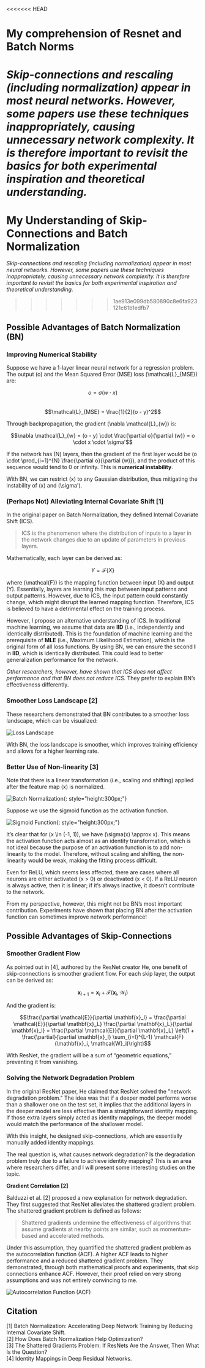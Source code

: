 <<<<<<< HEAD
# **My comprehension of Resnet and Batch Norms**

***Skip-connections and rescaling (including normalization) appear in most neural networks. However, some papers use these techniques inappropriately, causing unnecessary network complexity. It is therefore important to revisit the basics for both experimental inspiration and theoretical understanding.***
=======
# **My Understanding of Skip-Connections and Batch Normalization**

*Skip-connections and rescaling (including normalization) appear in most neural networks. However, some papers use these techniques inappropriately, causing unnecessary network complexity. It is therefore important to revisit the basics for both experimental inspiration and theoretical understanding.*
>>>>>>> 1ae913e099db580890c8e6fa923121c61b1edfb7

## **Possible Advantages of Batch Normalization (BN)**

### **Improving Numerical Stability**

Suppose we have a 1-layer linear neural network for a regression problem. The output \(o\) and the Mean Squared Error (MSE) loss \(\mathcal{L}_{MSE}\) are:

$$o = \sigma(w \cdot x)$$  
$$\mathcal{L}_{MSE} = \frac{1}{2}(o - y)^2$$

Through backpropagation, the gradient \(\nabla \mathcal{L}_{w}\) is:

$$\nabla \mathcal{L}_{w} = (o - y) \cdot \frac{\partial o}{\partial (w)} = o \cdot x \cdot \sigma'$$

If the network has \(N\) layers, then the gradient of the first layer would be \(o \cdot \prod_{i=1}^{N} \frac{\partial o}{\partial (w)}\), and the product of this sequence would tend to 0 or infinity. This is **numerical instability**.

With BN, we can restrict \(x\) to any Gaussian distribution, thus mitigating the instability of \(x\) and \(\sigma'\).

### **(Perhaps Not) Alleviating Internal Covariate Shift** [1]

In the original paper on Batch Normalization, they defined Internal Covariate Shift (ICS).

> ICS is the phenomenon where the distribution of inputs to a layer in the network changes due to an update of parameters in previous layers.

Mathematically, each layer can be derived as:

$$Y = \mathcal{F}\{X\}$$

where \(\mathcal{F}\) is the mapping function between input \(X\) and output \(Y\). Essentially, layers are learning this map between input patterns and output patterns. However, due to ICS, the input pattern could constantly change, which might disrupt the learned mapping function. Therefore, ICS is believed to have a detrimental effect on the training process.

However, I propose an alternative understanding of ICS. In traditional machine learning, we assume that data are **IID** (i.e., independently and identically distributed). This is the foundation of machine learning and the prerequisite of **MLE** (i.e., Maximum Likelihood Estimation), which is the original form of all loss functions. By using BN, we can ensure the second **I** in **IID**, which is identically distributed. This could lead to better generalization performance for the network.

_Other researchers, however, have shown that ICS does not affect performance and that BN does not reduce ICS._ They prefer to explain BN’s effectiveness differently.

### **Smoother Loss Landscape** [2]

These researchers demonstrated that BN contributes to a smoother loss landscape, which can be visualized:

![Loss Landscape](Landscape.png)

With BN, the loss landscape is smoother, which improves training efficiency and allows for a higher learning rate.

### **Better Use of Non-linearity** [3]

Note that there is a linear transformation (i.e., scaling and shifting) applied after the feature map \(x\) is normalized.

![Batch Normalization](BN.png){: style="height:300px;"}

Suppose we use the sigmoid function as the activation function.

![Sigmoid Function](sigmoid-function.png){: style="height:300px;"}

It’s clear that for \(x \in (-1, 1)\), we have \(\sigma(x) \approx x\). This means the activation function acts almost as an identity transformation, which is not ideal because the purpose of an activation function is to add non-linearity to the model. Therefore, without scaling and shifting, the non-linearity would be weak, making the fitting process difficult.

Even for ReLU, which seems less affected, there are cases where all neurons are either activated \(x > 0\) or deactivated \(x < 0\). If a ReLU neuron is always active, then it is linear; if it’s always inactive, it doesn’t contribute to the network.

From my perspective, however, this might not be BN’s most important contribution. Experiments have shown that placing BN after the activation function can sometimes improve network performance!

## **Possible Advantages of Skip-Connections**

### **Smoother Gradient Flow**

As pointed out in [4], authored by the ResNet creator He, one benefit of skip-connections is smoother gradient flow. For each skip layer, the output can be derived as:

$$\mathbf{x}_{l+1} = \mathbf{x}_l + \mathcal{F}(\mathbf{x}_l, \mathcal{W}_l)$$

And the gradient is:

$$\frac{\partial \mathcal{E}}{\partial \mathbf{x}_l} = \frac{\partial \mathcal{E}}{\partial \mathbf{x}_L} \frac{\partial \mathbf{x}_L}{\partial \mathbf{x}_l} = \frac{\partial \mathcal{E}}{\partial \mathbf{x}_L} \left(1 + \frac{\partial}{\partial \mathbf{x}_l} \sum_{i=l}^{L-1} \mathcal{F}(\mathbf{x}_i, \mathcal{W}_i)\right)$$

With ResNet, the gradient will be a sum of “geometric equations,” preventing it from vanishing.

### **Solving the Network Degradation Problem**

In the original ResNet paper, He claimed that ResNet solved the "network degradation problem." The idea was that if a deeper model performs worse than a shallower one on the test set, it implies that the additional layers in the deeper model are less effective than a straightforward identity mapping. If those extra layers simply acted as identity mappings, the deeper model would match the performance of the shallower model.

With this insight, he designed skip-connections, which are essentially manually added identity mappings.

The real question is, what causes network degradation? Is the degradation problem truly due to a failure to achieve identity mapping? This is an area where researchers differ, and I will present some interesting studies on the topic.

**Gradient Correlation [2]**

Balduzzi et al. [2] proposed a new explanation for network degradation. They first suggested that ResNet alleviates the shattered gradient problem. The shattered gradient problem is defined as follows:

> Shattered gradients undermine the effectiveness of algorithms that assume gradients at nearby points are similar, such as momentum-based and accelerated methods.

Under this assumption, they quantified the shattered gradient problem as the autocorrelation function (ACF). A higher ACF leads to higher performance and a reduced shattered gradient problem. They demonstrated, through both mathematical proofs and experiments, that skip connections enhance ACF. However, their proof relied on very strong assumptions and was not entirely convincing to me.

![Autocorrelation Function (ACF)](ACF.png "title")

## **Citation**

[1] Batch Normalization: Accelerating Deep Network Training by Reducing Internal Covariate Shift.  
[2] How Does Batch Normalization Help Optimization?  
[3] The Shattered Gradients Problem: If ResNets Are the Answer, Then What Is the Question?  
[4] Identity Mappings in Deep Residual Networks.
